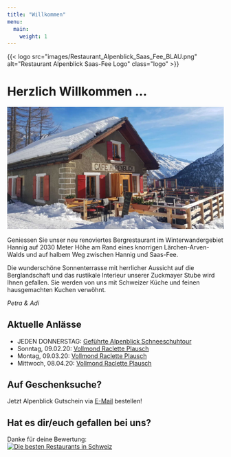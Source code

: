 ```yaml
---
title: "Willkommen"
menu:
  main:
    weight: 1
---
```

{{< logo src="images/Restaurant_Alpenblick_Saas_Fee_BLAU.png" alt="Restaurant Alpenblick Saas-Fee Logo" class="logo" >}}

# Herzlich Willkommen ...
![Alpenblick](images/Alpenblick_Ansicht_16.jpg "Alpenblick")

Geniessen Sie unser neu renoviertes Bergrestaurant im Winterwandergebiet Hannig auf 2030 Meter Höhe am Rand eines knorrigen Lärchen-Arven-Walds und auf halbem Weg zwischen Hannig und Saas-Fee. 

Die wunderschöne Sonnenterrasse mit herrlicher Aussicht auf die Berglandschaft und das rustikale Interieur unserer Zuckmayer Stube wird Ihnen gefallen. Sie werden von uns mit Schweizer Küche und feinen hausgemachten Kuchen verwöhnt.

_Petra & Adi_

## Aktuelle Anlässe
* JEDEN DONNERSTAG: <a href="images/Alpenblick_Flyer_Schneeschuhtour_A5_hoch_NEUTRAL_INFOS.jpg" target="_blank"> Geführte Alpenblick Schneeschuhtour</a>
* Sonntag, 09.02.20: <a href="images/Alpenblick_Flyer_Vollmond_Raclette_Plausch_A5_hoch_NEUTRAL_INFOS.jpg" target="_blank"> Vollmond Raclette Plausch</a>
* Montag, 09.03.20: <a href="images/Alpenblick_Flyer_Vollmond_Raclette_Plausch_A5_hoch_NEUTRAL_INFOS.jpg" target="_blank"> Vollmond Raclette Plausch</a>
* Mittwoch, 08.04.20: <a href="images/Alpenblick_Flyer_Vollmond_Raclette_Plausch_A5_hoch_NEUTRAL_INFOS.jpg" target="_blank"> Vollmond Raclette Plausch</a>

## Auf Geschenksuche?
Jetzt Alpenblick Gutschein via [E-Mail](mailto:info@alpenblick-saasfee.ch?Subject=Gutscheinbestellung) bestellen!

## Hat es dir/euch gefallen bei uns?
Danke für deine Bewertung:<br>
<a href="https://www.suissegourmet.ch/saas-fee/restaurant-alpenblick/" target="_blank" alt="Die besten Restaurants in Schweiz" title="Die besten Restaurants in Schweiz"><img src="https://www.suissegourmet.ch/gourmetbutton/stempel.php?rid=72573" alt="Die besten Restaurants in Schweiz"></a>



<!-- #  
---
<strong>Auf Geschenksuche?</strong>
Jetzt Alpenblick Gutschein via <a href="mailto:info@alpenblick-saasfee.ch?Subject=Gutscheinbestellung" target="_top">E-Mail</a> bestellen!

# 
---
<strong>Hat es dir/euch gefallen bei uns?</strong>
Danke für deine Bewertung:
<a href="https://www.suissegourmet.ch/saas-fee/restaurant-alpenblick/" target="_blank" alt="Die besten Restaurants in Schweiz" title="Die besten Restaurants in Schweiz"><img src="https://www.suissegourmet.ch/gourmetbutton/stempel.php?rid=72573" alt="Die besten Restaurants in Schweiz" border="0"></a>

# 
--- -->



<!-- # Herzlich Willkommen ...
![Alpenblick](images/Alpenblick_Ansicht_13.jpg "Alpenblick")

... im neu umgebauten Restaurant Alpenblick! Geniessen Sie unsere wunderschöne Terrasse mit herrlicher Aussicht und das rustikale Interieur unserer Zuckmayer Stube. Sie werden von uns mit Schweizer Küche und feinen hausgemachten Kuchen verwöhnt.

Wir freuen uns auf Ihren Besuch.

_Petra & Adi_ -->



<!-- # Herzlichen Dank ...
![Alpenblick](images/Alpenblick_Ansicht_13.jpg "Alpenblick")

... für den gelungenen Start in unsere erste Alpenblick Saison. Wir freuen uns jetzt schon, euch im Winter wieder begrüssen zu dürfen.

_Petra & Adi_ -->
